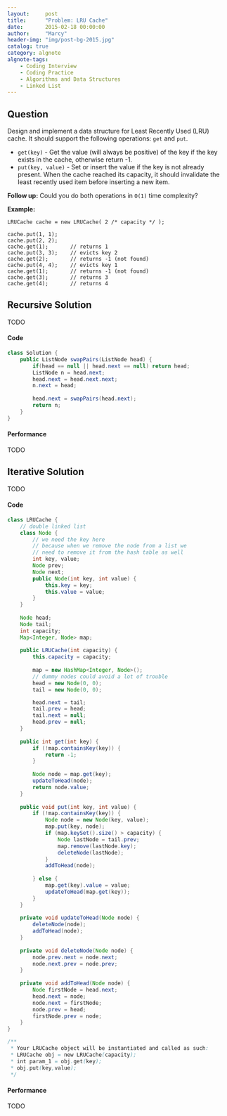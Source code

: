 ```yaml
---
layout:     post
title:      "Problem: LRU Cache"
date:       2015-02-18 00:00:00
author:     "Marcy"
header-img: "img/post-bg-2015.jpg"
catalog: true
category: algnote
algnote-tags:
    - Coding Interview
    - Coding Practice
    - Algorithms and Data Structures
    - Linked List
---
```


## Question

Design and implement a data structure for Least Recently Used (LRU) cache. It should support the following operations: `get` and `put`.

- `get(key)` - Get the value (will always be positive) of the key if the key exists in the cache, otherwise return -1.
- `put(key, value)` - Set or insert the value if the key is not already present. When the cache reached its capacity, it should invalidate the least recently used item before inserting a new item.

**Follow up:**
Could you do both operations in `O(1)` time complexity?

**Example:**
```
LRUCache cache = new LRUCache( 2 /* capacity */ );

cache.put(1, 1);
cache.put(2, 2);
cache.get(1);       // returns 1
cache.put(3, 3);    // evicts key 2
cache.get(2);       // returns -1 (not found)
cache.put(4, 4);    // evicts key 1
cache.get(1);       // returns -1 (not found)
cache.get(3);       // returns 3
cache.get(4);       // returns 4
```

## Recursive Solution
TODO

#### Code
```java
class Solution {
    public ListNode swapPairs(ListNode head) {
        if(head == null || head.next == null) return head;
        ListNode n = head.next;
        head.next = head.next.next;
        n.next = head;
        
        head.next = swapPairs(head.next);
        return n;
    }
}
```

#### Performance
TODO

## Iterative Solution
TODO

#### Code
```java
class LRUCache {
    // double linked list
    class Node {
        // we need the key here
        // because when we remove the node from a list we
        // need to remove it from the hash table as well
        int key, value;
        Node prev;
        Node next;
        public Node(int key, int value) {
            this.key = key;
            this.value = value;
        }
    }
    
    Node head;
    Node tail;    
    int capacity;
    Map<Integer, Node> map;
    
    public LRUCache(int capacity) {
        this.capacity = capacity;
        
        map = new HashMap<Integer, Node>();
        // dummy nodes could avoid a lot of trouble
        head = new Node(0, 0);
        tail = new Node(0, 0);

        head.next = tail;
        tail.prev = head;
        tail.next = null;
        head.prev = null;
    }
    
    public int get(int key) {
        if (!map.containsKey(key)) {
            return -1;
        }
        
        Node node = map.get(key);
        updateToHead(node);
        return node.value;
    }
    
    public void put(int key, int value) {
        if (!map.containsKey(key)) {
            Node node = new Node(key, value);
            map.put(key, node);
            if (map.keySet().size() > capacity) {
                Node lastNode = tail.prev;
                map.remove(lastNode.key);
                deleteNode(lastNode);
            }
            addToHead(node);
            
        } else {
            map.get(key).value = value;
            updateToHead(map.get(key));
        }
    }
    
    private void updateToHead(Node node) {
        deleteNode(node);
        addToHead(node);
    }
    
    private void deleteNode(Node node) {
        node.prev.next = node.next;
        node.next.prev = node.prev;
    }
    
    private void addToHead(Node node) {
        Node firstNode = head.next;
        head.next = node;
        node.next = firstNode;
        node.prev = head;
        firstNode.prev = node;
    }
}

/**
 * Your LRUCache object will be instantiated and called as such:
 * LRUCache obj = new LRUCache(capacity);
 * int param_1 = obj.get(key);
 * obj.put(key,value);
 */
```

#### Performance
TODO
